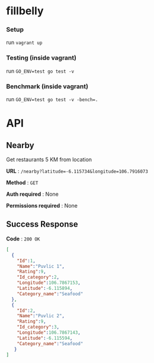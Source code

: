 # fillbelly

### Setup
run `vagrant up`

### Testing (inside vagrant)
run `GO_ENV=test go test -v`

### Benchmark (inside vagrant)
run `GO_ENV=test go test -v -bench=.`

# API
## Nearby

Get restaurants 5 KM from location

**URL** : `/nearby?latitude=-6.115734&longitude=106.7916073`

**Method** : `GET`

**Auth required** : None

**Permissions required** : None

## Success Response

**Code** : `200 OK`

```json
[
  {
    "Id":1,
    "Name":"Puvlic 1",
    "Rating":9,
    "Id_category":2,
    "Longitude":106.7867153,
    "Latitude":-6.115894,
    "Category_name":"Seafood"
  },
  {
    "Id":2,
    "Name":"Puvlic 2",
    "Rating":9,
    "Id_category":3,
    "Longitude":106.7867143,
    "Latitude":-6.115594,
    "Category_name":"Seafood"
   }
]
```
